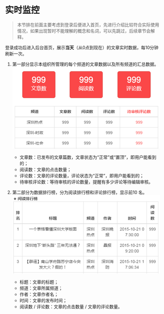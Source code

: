 # 实时监控
> 本节排在前面主要考虑到登录后便进入首页，先进行介绍比较符合实际使用情况，如果出现暂时不能理解的概念和名词，可以先跳过，后续章节会解释。

登录成功后进入后台首页，展示**当天**（从0点到现在）的文章实时数据，每10分钟刷新一次。

1. 第一部分显示本组织所管理的每个频道的文章数据以及所有频道的汇总数据。
![](img/15-1.jpg)

    - 文章数：已发布的文章篇数，文章状态为“正常”或“置顶”，即用户能看到的；
    - 阅读数：文章的点击数量；
    - 评论数：文章的评论数量，评论状态为“正常”，即用户能看到的；
    - 待审核评论数：等待审核的评论数量，提醒有多少评论等待编辑审核。

2. 第二部分为数据排行榜，分为阅读排行榜和评论排行榜，显示前10 名。
![](img/15-2.jpg)

    - 标题：文章的标题；
    - 频道：文章所属频道；
    - 作者：文章作者名；
    - 时间：文章的发布时间；
    - 阅读数 / 评论数：文章的点击数量 / 文章的评论数量。
